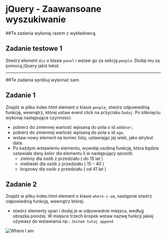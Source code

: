 # jQuery - Zaawansoane wyszukiwanie

##Te zadania wykonaj razem z wykładowcą.

## Zadanie testowe 1
Stwórz element ```div``` o klasie ```panel``` i wstaw go za sekcją ```people```. Dodaj mu za pomocą jQuery jakiś tekst.

-----------------------------------------------------------------------------------------------------



##Te zadania spróbuj wykonać sam.

## Zadanie 1
Znajdź w pliku index.html element o klasie ```people```, stwórz odpowiednią funkcję, wewnątrz, której ustaw event click na przycisku ```Dodaj```.
Po kliknięciu wykonaj następujące czynności:

* pobierz do zmiennej wartość wpisaną do pola o id ```addUser```,
* pobierz do zmiennej wartość wpisaną do pola o id ```age```,
* wstaw nowy element na koniec listy, ustawiając jej wiek, jako atrybut data.
* Po każdym wstawieniu elementu, wywołaj osobną funkcję, która będzie ustawiała dany kolor dla elementu li w następujący sposób:
  * zielony dla osób z przedziału ( do 15 lat )
  * niebieski dla osób z przedziału ( 15 – 40 )
  * brązowy dla osób z przedziału ( od 41 lat )

## Zadanie 2
Znajdź w pliku index.html element o klasie ```where-i-am```, następnie stwórz odpowiednią funkcję, wewnątrz której:

* stwórz elementy span i dodaj je  w odpowiednie miejsca, według obrazka poniżej.
 W miejsce trzech kropek wstaw nazwę funkcji jakiej używasz do wstawiania np.:  ```Jestem tutaj append```

![Where I am](images/where-i-am.png)

